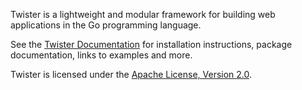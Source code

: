 Twister is a lightweight and modular framework for building web applications
in the Go programming language. 

See the [Twister Documentation](http://garyburd.github.com/twister/) for
installation instructions, package documentation, links to examples and more.

Twister is licensed under the [Apache License, Version 2.0](http://www.apache.org/licenses/LICENSE-2.0.html).
